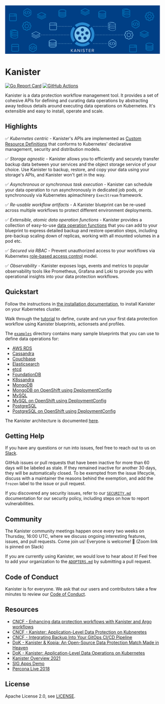 ![Kanister Logo](./graphic/graphic.png)

# Kanister

[![Go Report Card](https://goreportcard.com/badge/github.com/kanisterio/kanister)](https://goreportcard.com/report/github.com/kanisterio/kanister)
[![GitHub Actions](https://github.com/kanisterio/kanister/actions/workflows/main.yaml/badge.svg)](https://github.com/kanisterio/kanister/actions)

Kanister is a data protection workflow management tool. It provides a set of
cohesive APIs for defining and curating data operations by abstracting away
tedious details around executing data operations on Kubernetes. It's extensible
and easy to install, operate and scale.

## Highlights

✅ _Kubernetes centric_ - Kanister's APIs are implemented as [Custom Resource
Definitions](https://kubernetes.io/docs/tasks/extend-kubernetes/custom-resources/custom-resource-definitions/)
that conforms to Kubernetes' declarative management, security and distribution
models.

✅ _Storage agnostic_ - Kanister allows you to efficiently and securely transfer
backup data between your services and the object storage service of your choice.
Use Kanister to backup, restore, and copy your data using your storage's APIs,
and Kanister won't get in the way.

✅ _Asynchronous or synchronous task execution_ - Kanister can schedule your data
operation to run asynchronously in dedicated job pods, or synchronously via
Kubernetes apimachinery `ExecStream` framework.

✅ _Re-usable workflow artifacts_ -  A Kanister blueprint can be re-used across
multiple workflows to protect different environment deployments.

✅ _Extensible, atomic data operation functions_ - Kanister provides a collection
of easy-to-use
[data operation functions](https://docs.kanister.io/functions.html) that you can
add to your blueprint to express detailed backup and restore operation steps,
including pre-backup scaling down of replicas, working with all mounted volumes
in a pod etc.

✅ _Secured via RBAC_ - Prevent unauthorized access to your workflows via Kubernetes
[role-based access control](https://kubernetes.io/docs/reference/access-authn-authz/rbac/)
model.

✅ _Observability_ - Kanister exposes logs, events and metrics to popular
observability tools like Prometheus, Grafana and Loki to provide you with
operational insights into your data protection workflows.

## Quickstart

Follow the instructions in
[the installation documentation](https://docs.kanister.io/install.html), to
install Kanister on your Kubernetes cluster.

Walk through the [tutorial](https://docs.kanister.io/tutorial.html) to define,
curate and run your first data protection workflow using Kanister blueprints,
actionsets and profiles.

The [`examples`](./examples) directory contains many sample blueprints that you
can use to define data operations for:

- [AWS RDS](./examples/aws-rds)
- [Cassandra](./examples/cassandra)
- [Couchbase](./examples/couchbase)
- [Elasticsearch](./examples/elasticsearch)
- [etcd](./examples/etcd/etcd-in-cluster)
- [FoundationDB](./examples/foundationdb)
- [K8ssandra](./examples/k8ssandra)
- [MongoDB](./examples/mongodb)
- [MongoDB on OpenShift using DeploymentConfig](./examples/mongodb-deploymentconfig)
- [MySQL](./examples/mysql)
- [MySQL on OpenShift using DeploymentConfig](./examples/mysql-deploymentconfig)
- [PostgreSQL](./examples/postgresql)
- [PostgreSQL on OpenShift using DeploymentConfig](./examples/postgresql-deploymentconfig)

The Kanister architecture is documented
[here](https://docs.kanister.io/architecture.html).

## Getting Help

If you have any questions or run into issues, feel free to reach out to us on
[Slack](https://kanisterio.slack.com).

GitHub issues or pull requests that have been inactive for more than 60 days
will be labeled as stale. If they remained inactive for another 30 days, they
will be automatically closed. To be exempted from the issue lifecycle, discuss
with a maintainer the reasons behind the exemption, and add the `frozen` label
to the issue or pull request.

If you discovered any security issues, refer to our [`SECURITY.md`](SECURITY.md)
documentation for our security policy, including steps on how to report
vulnerabilities.

## Community

The Kanister community meetings happen once every two weeks on Thursday, 16:00
UTC, where we discuss ongoing interesting features, issues, and pull requests.
Come join us! Everyone is welcome! 🙌 (Zoom link is pinned on Slack)

If you are currently using Kanister, we would love to hear about it! Feel free
to add your organization to the [`ADOPTERS.md`](ADOPTERS.md) by submitting a
pull request.

## Code of Conduct

Kanister is for everyone. We ask that our users and contributors take a few
minutes to review our [Code of Conduct](CODE_OF_CONDUCT.md).

## Resources

- [CNCF - Enhancing data protection workflows with Kanister and Argo workflows](https://youtu.be/nqfP1e9jeU4)
- [CNCF - Kanister: Application-Level Data Protection on Kubneretes](https://youtu.be/GSgFwAHLziA)
- [CNCF - Integrating Backup Into Your GitOps CI/CD Pipeline](https://www.youtube.com/watch?v=2zik5jDjVvM)
- [DoK - Kanister & Kopia: An Open-Source Data Protection Match Made in Heaven](https://www.youtube.com/watch?v=hN8sn3A_oEs)
- [DoK - Kanister: Application-Level Data Operations on Kubernetes](https://www.youtube.com/watch?v=ooJFt0bid1I&t=791s)
- [Kanister Overview 2021 ](https://www.youtube.com/watch?v=wFD42Zpbfts&t=1s)
- [SIG Apps Demo](https://youtu.be/uzIp-CjsX1c?t=82)
- [Percona Live 2018](https://www.youtube.com/watch?v=dS0kv0k8D_E)

## License

Apache License 2.0, see [LICENSE](https://github.com/kanisterio/kanister/blob/master/LICENSE).
